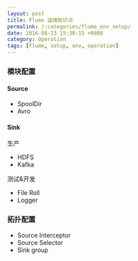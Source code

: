 ```yaml
---
layout: post
title: Flume 运维知识点
permalink: /:categories/flume_env_setup/
date: 2016-08-23 15:30:15 +0800
category: Operation
tags: [flume, setup, env, operation]
---
```


### 模块配置

#### Source

* SpoolDir
* Avro

#### Sink

生产

* HDFS
* Kafka

测试&开发

* File Roll
* Logger

### 拓扑配置

* Source Interceptor
* Source Selector
* Sink group
